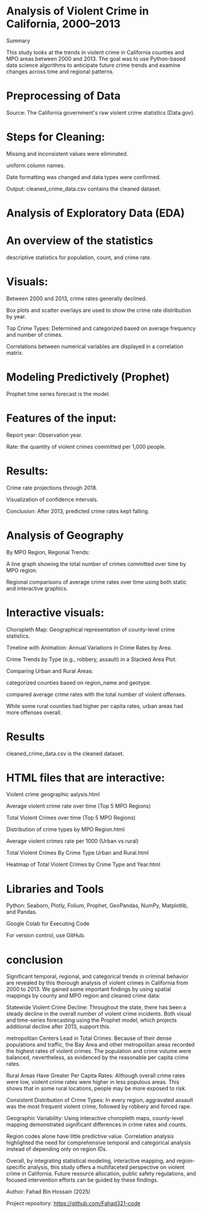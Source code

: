 # Analysis of Violent Crime in California, 2000–2013

Summary

This study looks at the trends in violent crime in California counties and MPO areas between 2000 and 2013. The goal was to use Python-based data science algorithms to anticipate future crime trends and examine changes across time and regional patterns.

# Preprocessing of Data

Source: The California government's raw violent crime statistics (Data.gov).

# Steps for Cleaning:

Missing and inconsistent values were eliminated.

uniform column names.

Date formatting was changed and data types were confirmed.

Output: cleaned_crime_data.csv contains the cleaned dataset.

# Analysis of Exploratory Data (EDA)

# An overview of the statistics

descriptive statistics for population, count, and crime rate.

# Visuals:

Between 2000 and 2013, crime rates generally declined.

Box plots and scatter overlays are used to show the crime rate distribution by year.

Top Crime Types: Determined and categorized based on average frequency and number of crimes.

Correlations between numerical variables are displayed in a correlation matrix.

# Modeling Predictively (Prophet)

Prophet time series forecast is the model.

# Features of the input:

Report year: Observation year.

Rate: the quantity of violent crimes committed per 1,000 people.

# Results:

Crime rate projections through 2018.

Visualization of confidence intervals.

Conclusion: After 2013, predicted crime rates kept falling.

# Analysis of Geography

By MPO Region, Regional Trends:

A line graph showing the total number of crimes committed over time by MPO region.

Regional comparisons of average crime rates over time using both static and interactive graphics.

# Interactive visuals:

Choropleth Map: Geographical representation of county-level crime statistics.

Timeline with Animation: Annual Variations in Crime Rates by Area.

Crime Trends by Type (e.g., robbery, assault) in a Stacked Area Plot.

Comparing Urban and Rural Areas:

categorized counties based on region_name and geotype.

compared average crime rates with the total number of violent offenses.

While some rural counties had higher per capita rates, urban areas had more offenses overall.

# Results

cleaned_crime_data.csv is the cleaned dataset.

# HTML files that are interactive:

Violent crime geographic aalysis.html

Average violent crime rate over time (Top 5 MPO Regions)

Total Violent Crimes over time (Top 5 MPO Regions)

Distribution of crime types by MPO Region.html

Average violent crimes rate per 1000 (Urban vs rural)

Total Violent Crimes By Crime Type Urban and Rural.html

Heatmap of Total Violent Crimes by Crime Type and Year.html

# Libraries and Tools

Python: Seaborn, Plotly, Folium, Prophet, GeoPandas, NumPy, Matplotlib, and Pandas.

Google Colab for Executing Code 

For version control, use GitHub.

# conclusion

Significant temporal, regional, and categorical trends in criminal behavior are revealed by this thorough analysis of violent crimes in California from 2000 to 2013. We gained some important findings by using spatial mappings by county and MPO region and cleaned crime data:

Statewide Violent Crime Decline: Throughout the state, there has been a steady decline in the overall number of violent crime incidents. Both visual and time-series forecasting using the Prophet model, which projects additional decline after 2013, support this.

metropolitan Centers Lead in Total Crimes: Because of their dense populations and traffic, the Bay Area and other metropolitan areas recorded the highest rates of violent crimes. The population and crime volume were balanced, nevertheless, as evidenced by the reasonable per capita crime rates.

Rural Areas Have Greater Per Capita Rates: Although overall crime rates were low, violent crime rates were higher in less populous areas. This shows that in some rural locations, people may be more exposed to risk.

Consistent Distribution of Crime Types: In every region, aggravated assault was the most frequent violent crime, followed by robbery and forced rape.

Geographic Variability: Using interactive choropleth maps, county-level mapping demonstrated significant differences in crime rates and counts.

Region codes alone have little predictive value. Correlation analysis highlighted the need for comprehensive temporal and categorical analysis instead of depending only on region IDs.

Overall, by integrating statistical modeling, interactive mapping, and region-specific analysis, this study offers a multifaceted perspective on violent crime in California. Future resource allocation, public safety regulations, and focused intervention efforts can be guided by these findings.

Author: Fahad Bin Hossain (2025)

Project repository: https://github.com/Fahad321-code
